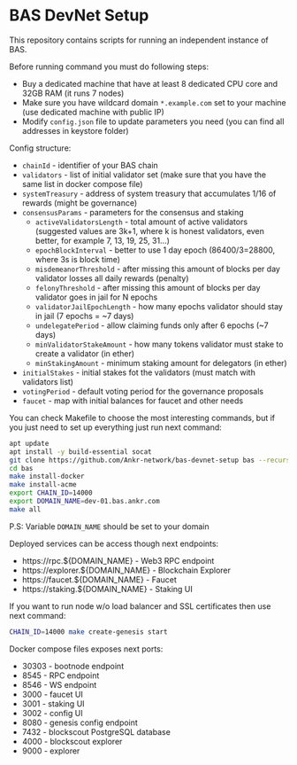 BAS DevNet Setup
================

This repository contains scripts for running an independent instance of BAS.

Before running command you must do following steps:
- Buy a dedicated machine that have at least 8 dedicated CPU core and 32GB RAM (it runs 7 nodes)
- Make sure you have wildcard domain `*.example.com` set to your machine (use dedicated machine with public IP)
- Modify `config.json` file to update parameters you need (you can find all addresses in keystore folder)

Config structure:
- `chainId` - identifier of your BAS chain
- `validators` - list of initial validator set (make sure that you have the same list in docker compose file)
- `systemTreasury` - address of system treasury that accumulates 1/16 of rewards (might be governance)
- `consensusParams` - parameters for the consensus and staking
  - `activeValidatorsLength` - total amount of active validators (suggested values are 3k+1, where k is honest validators, even better, for example 7, 13, 19, 25, 31...)
  - `epochBlockInterval` - better to use 1 day epoch (86400/3=28800, where 3s is block time)
  - `misdemeanorThreshold` - after missing this amount of blocks per day validator losses all daily rewards (penalty)
  - `felonyThreshold` - after missing this amount of blocks per day validator goes in jail for N epochs
  - `validatorJailEpochLength` - how many epochs validator should stay in jail (7 epochs = ~7 days)
  - `undelegatePeriod` - allow claiming funds only after 6 epochs (~7 days)
  - `minValidatorStakeAmount` - how many tokens validator must stake to create a validator (in ether)
  - `minStakingAmount` - minimum staking amount for delegators (in ether)
- `initialStakes` - initial stakes fot the validators (must match with validators list)
- `votingPeriod` - default voting period for the governance proposals
- `faucet` - map with initial balances for faucet and other needs

You can check Makefile to choose the most interesting commands, but if you just need to set up everything just run next command:

```bash
apt update
apt install -y build-essential socat
git clone https://github.com/Ankr-network/bas-devnet-setup bas --recursive
cd bas
make install-docker
make install-acme
export CHAIN_ID=14000
export DOMAIN_NAME=dev-01.bas.ankr.com
make all
```

P.S: Variable `DOMAIN_NAME` should be set to your domain

Deployed services can be access though next endpoints:
- https://rpc.${DOMAIN_NAME} - Web3 RPC endpoint
- https://explorer.${DOMAIN_NAME} - Blockchain Explorer
- https://faucet.${DOMAIN_NAME} - Faucet
- https://staking.${DOMAIN_NAME} - Staking UI

If you want to run node w/o load balancer and SSL certificates then use next command:
```bash
CHAIN_ID=14000 make create-genesis start
```

Docker compose files exposes next ports:
- 30303 - bootnode endpoint
- 8545 - RPC endpoint
- 8546 - WS endpoint
- 3000 - faucet UI
- 3001 - staking UI
- 3002 - config UI 
- 8080 - genesis config endpoint
- 7432 - blockscout PostgreSQL database
- 4000 - blockscout explorer
- 9000 - explorer
